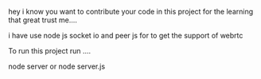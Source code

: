 hey i know you want to contribute your code in this project for the learning 
that great trust me....

i have use node js socket io and peer js for to get the support of webrtc

To run this project run ....

node server
or 
node server.js